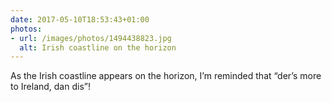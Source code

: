 ```yaml
---
date: 2017-05-10T18:53:43+01:00
photos:
- url: /images/photos/1494438823.jpg
  alt: Irish coastline on the horizon
---
```

As the Irish coastline appears on the horizon, I’m reminded that “der’s more to Ireland, dan dis”!
